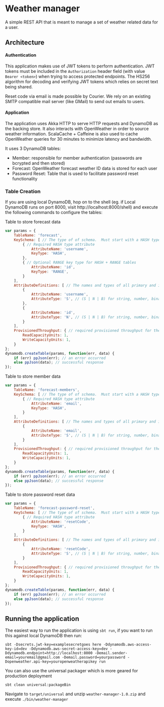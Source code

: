 # Weather manager

A simple REST API that is meant to manage a set of weather related data for a user. 

## Architecture

#### Authentication
This application makes use of JWT tokens to perform authentication. JWT tokens must be included in the `Authorization` 
header field (with value `Bearer <token>`) when trying to access protected endpoints. The HS256 algorithm for decoding 
and verifying JWT tokens which relies on secret text being shared.

Reset code via email is made possible by Courier. We rely on an existing SMTP compatible mail server (like GMail) to 
send out emails to users.

#### Application
The application uses Akka HTTP to serve HTTP requests and DynamoDB as the backing store. It also interacts with 
OpenWeather in order to source weather information. ScalaCache + Caffeine is also used to cache OpenWeather queries for
30 minutes to minimize latency and bandwidth.

It uses 3 DynamoDB tables: 
- Member: responsible for member authentication (passwords are bcrypted and then stored)
- Forecast: OpenWeather forecast weather ID data is stored for each user
- Password Reset: Table that is used to facilitate password reset functionality

### Table Creation

If you are using local DynamoDB, hop on to the shell 
(eg. if Local DynamoDB runs on port 8000, visit http://localhost:8000/shell) and execute the following commands to 
configure the tables:

Table to store forecast data
```javascript
var params = {
    TableName: 'forecast',
    KeySchema: [ // The type of of schema.  Must start with a HASH type, with an optional second RANGE.
        { // Required HASH type attribute
            AttributeName: 'username',
            KeyType: 'HASH',
        },
        { // Optional RANGE key type for HASH + RANGE tables
            AttributeName: 'id', 
            KeyType: 'RANGE', 
        }
    ],
    AttributeDefinitions: [ // The names and types of all primary and index key attributes only
        {
            AttributeName: 'username',
            AttributeType: 'S', // (S | N | B) for string, number, binary
        },
        {
            AttributeName: 'id',
            AttributeType: 'N', // (S | N | B) for string, number, binary
        }
    ],
    ProvisionedThroughput: { // required provisioned throughput for the table
        ReadCapacityUnits: 1, 
        WriteCapacityUnits: 1, 
    }
};
dynamodb.createTable(params, function(err, data) {
    if (err) ppJson(err); // an error occurred
    else ppJson(data); // successful response
});
```

Table to store member data
```javascript
var params = {
    TableName: 'forecast-members',
    KeySchema: [ // The type of of schema.  Must start with a HASH type, with an optional second RANGE.
        { // Required HASH type attribute
            AttributeName: 'email',
            KeyType: 'HASH',
        }
    ],
    AttributeDefinitions: [ // The names and types of all primary and index key attributes only
        {
            AttributeName: 'email',
            AttributeType: 'S', // (S | N | B) for string, number, binary
        }
    ],
    ProvisionedThroughput: { // required provisioned throughput for the table
        ReadCapacityUnits: 1, 
        WriteCapacityUnits: 1, 
    }
};
dynamodb.createTable(params, function(err, data) {
    if (err) ppJson(err); // an error occurred
    else ppJson(data); // successful response
});
```

Table to store password reset data
```javascript
var params = {
    TableName: 'forecast-password-reset',
    KeySchema: [ // The type of of schema.  Must start with a HASH type, with an optional second RANGE.
        { // Required HASH type attribute
            AttributeName: 'resetCode',
            KeyType: 'HASH',
        }
    ],
    AttributeDefinitions: [ // The names and types of all primary and index key attributes only
        {
            AttributeName: 'resetCode',
            AttributeType: 'S', // (S | N | B) for string, number, binary
        }
    ],
    ProvisionedThroughput: { // required provisioned throughput for the table
        ReadCapacityUnits: 1, 
        WriteCapacityUnits: 1, 
    }
};
dynamodb.createTable(params, function(err, data) {
    if (err) ppJson(err); // an error occurred
    else ppJson(data); // successful response
});
```

## Running the application
The easiest way to run the application is using `sbt run`, if you want to run this against local DynamoDB then run:

```sbtshell
sbt -Dsecrets.jwt-key=examplesecretgoes here -Ddynamodb.aws-access-key-id=dev -Ddynamodb.aws-secret-access-key=dev -Ddynamodb.endpoint=http://localhost:8000 -Demail.sender-email=youremail@gmail.com -Demail.password=yourpassword -Dopenweather.api-key=youropenweatherapikey run
```

You can also use the universal packager which is more geared for production deployment
```sbtshell
sbt clean universal:packageBin 
```

Navigate to `target/universal` and unzip `weather-manager-1.0.zip` and execute `./bin/weather-manager`